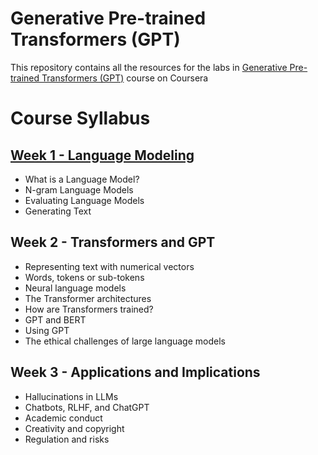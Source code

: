 # Generative Pre-trained Transformers (GPT)
This repository contains all the resources for the labs in [Generative Pre-trained Transformers (GPT)](https://www.coursera.org/learn/chatgpt) course on Coursera

# Course Syllabus
## [Week 1 - Language Modeling](/Week%201/)
* What is a Language Model?
* N-gram Language Models
* Evaluating Language Models
* Generating Text

## Week 2 - Transformers and GPT
* Representing text with numerical vectors​
* Words, tokens or sub-tokens​
* Neural language models
* The Transformer architectures
* How are Transformers trained?
* GPT and BERT
* Using GPT
* The ethical challenges of large language models

## Week 3 - Applications and Implications
* Hallucinations in LLMs
* Chatbots, RLHF, and ChatGPT
* Academic conduct
* Creativity and copyright
* Regulation and risks
